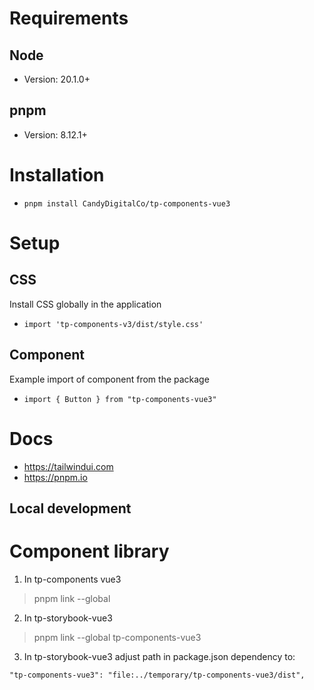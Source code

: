 # Requirements
## Node
- Version: 20.1.0+

## pnpm
- Version: 8.12.1+

# Installation
- `pnpm install CandyDigitalCo/tp-components-vue3`

# Setup
## CSS
Install CSS globally in the application
- `import 'tp-components-v3/dist/style.css'`

## Component
Example import of component from the package
- `import { Button } from "tp-components-vue3"`

# Docs
-  <a href="https://tailwindui.com" target="_blank">https://tailwindui.com</a>
-  <a href="https://pnpm.io" target="_blank">https://pnpm.io</a>

## Local development

# Component library
1. In tp-components vue3 
> pnpm link --global

2. In tp-storybook-vue3
> pnpm link --global tp-components-vue3

3. In tp-storybook-vue3 adjust path in package.json dependency to:

`"tp-components-vue3": "file:../temporary/tp-components-vue3/dist",`